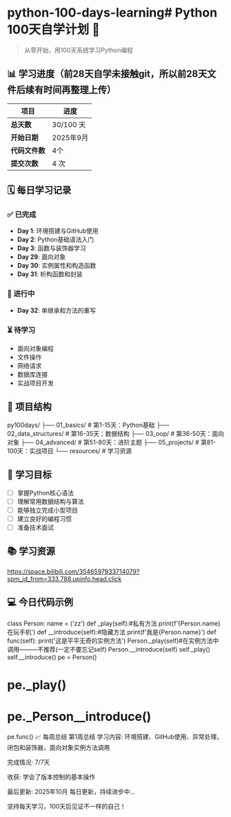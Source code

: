 # python-100-days-learning# Python 100天自学计划 🐍

> 从零开始，用100天系统学习Python编程

## 📊 学习进度（前28天自学未接触git，所以前28天文件后续有时间再整理上传）

| 项目 | 进度 |
|------|------|
| **总天数** | 30/100 天 |
| **开始日期** | 2025年9月 |
| **代码文件数** | 4个 |
| **提交次数** | 4 次 |

## 🗓️ 每日学习记录

### ✅ 已完成
- **Day 1**: 环境搭建与GitHub使用
- **Day 2**: Python基础语法入门
- **Day 3**: 函数与装饰器学习
-  **Day 29**: 面向对象
-   **Day 30**: 实例属性和构造函数
-   **Day 31**: 析构函数和封装

### 🔄 进行中
- **Day 32**: 单继承和方法的重写

### ⏳ 待学习
- 面向对象编程
- 文件操作
- 网络请求
- 数据库连接
- 实战项目开发

## 📁 项目结构
py100days/
├── 01_basics/ # 第1-15天：Python基础
├── 02_data_structures/ # 第16-35天：数据结构
├── 03_oop/ # 第36-50天：面向对象
├── 04_advanced/ # 第51-80天：进阶主题
├── 05_projects/ # 第81-100天：实战项目
└── resources/ # 学习资源

## 🎯 学习目标

- [ ] 掌握Python核心语法
- [ ] 理解常用数据结构与算法
- [ ] 能够独立完成小型项目
- [ ] 建立良好的编程习惯
- [ ] 准备技术面试

## 📚 学习资源

https://space.bilibili.com/3546597933714079?spm_id_from=333.788.upinfo.head.click

## 💻 今日代码示例

class Person:
    name = ('zz')
    def _play(self):#私有方法
        print(f'{Person.name}在玩手机')
    def __introduce(self):#隐藏方法
        print(f'我是{Person.name}')
    def func(self):
        print('这是平平无奇的实例方法')
        Person._play(self)#在实例方法中调用———不推荐(一定不要忘记self)
        Person.__introduce(self)
        self._play()
        self.__introduce()
pe = Person()
# pe._play()
# pe._Person__introduce()
pe.func()
📈 每周总结
第1周总结
学习内容: 环境搭建、GitHub使用、异常处理，闭包和装饰器，面向对象实例方法调用

完成情况: 7/7天

收获: 学会了版本控制的基本操作

最后更新: 2025年10月
每日更新，持续进步中...

坚持每天学习，100天后见证不一样的自己！

